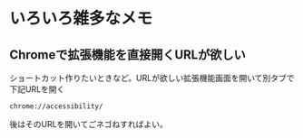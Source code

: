 # いろいろ雑多なメモ

## Chromeで拡張機能を直接開くURLが欲しい
ショートカット作りたいときなど。URLが欲しい拡張機能画面を開いて別タブで下記URLを開く
```
chrome://accessibility/
```
後はそのURLを開いてごネゴねすればよい。
